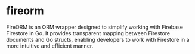 # fireorm
FireORM is an ORM wrapper designed to simplify working with Firebase Firestore in Go. It provides transparent mapping between Firestore documents and Go structs, enabling developers to work with Firestore in a more intuitive and efficient manner.
